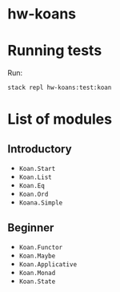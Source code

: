 # hw-koans

# Running tests

Run:

```
stack repl hw-koans:test:koan
```

# List of modules

## Introductory
* `Koan.Start`
* `Koan.List`
* `Koan.Eq`
* `Koan.Ord`
* `Koana.Simple`

## Beginner
* `Koan.Functor`
* `Koan.Maybe`
* `Koan.Applicative`
* `Koan.Monad`
* `Koan.State`
